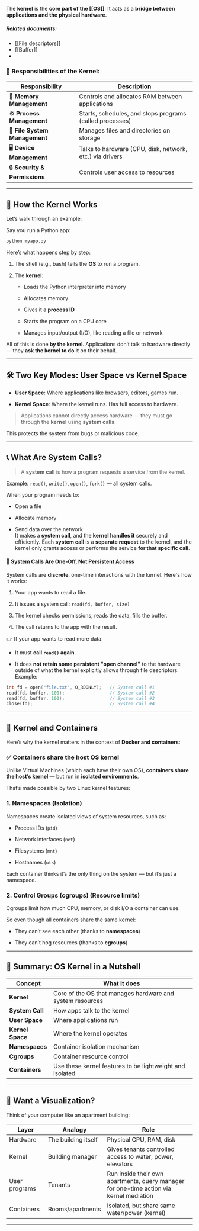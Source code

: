 The **kernel** is the **core part of the [[OS]]**. It acts as a **bridge between applications and the physical hardware**.

##### Related documents:
- [[File descriptors]]
- [[Buffer]]
- 
### 🎯 Responsibilities of the Kernel:

|Responsibility|Description|
|---|---|
|🧠 **Memory Management**|Controls and allocates RAM between applications|
|⚙️ **Process Management**|Starts, schedules, and stops programs (called processes)|
|💾 **File System Management**|Manages files and directories on storage|
|🖥️ **Device Management**|Talks to hardware (CPU, disk, network, etc.) via drivers|
|🔒 **Security & Permissions**|Controls user access to resources|

---
## 🧩 **How the Kernel Works**

Let’s walk through an example:

Say you run a Python app:

```bash
python myapp.py
```

Here’s what happens step by step:

1. The shell (e.g., bash) tells the **OS** to run a program.
    
2. The **kernel**:
    
    - Loads the Python interpreter into memory
        
    - Allocates memory
        
    - Gives it a **process ID**
        
    - Starts the program on a CPU core
        
    - Manages input/output (I/O), like reading a file or network
        

All of this is done **by the kernel**. Applications don’t talk to hardware directly — they **ask the kernel to do it** on their behalf.

---
## 🛠️ Two Key Modes: User Space vs Kernel Space

- **User Space**: Where applications like browsers, editors, games run.
    
- **Kernel Space**: Where the kernel runs. Has full access to hardware.
    

> Applications cannot directly access hardware — they must go through the **kernel** using **system calls**.

This protects the system from bugs or malicious code.

---

## 📞 What Are System Calls?

> A **system call** is how a program requests a service from the kernel.

Example: `read()`, `write()`, `open()`, `fork()` — all system calls.

When your program needs to:

- Open a file
    
- Allocate memory
    
- Send data over the network  
    It makes a **system call**, and the **kernel handles it** securely and efficiently.
    Each **system call** is a **separate request** to the kernel, and the kernel only grants access or performs the service **for that specific call**.

#### 🔁 System Calls Are One-Off, Not Persistent Access

System calls are **discrete**, one-time interactions with the kernel. Here's how it works:

1. Your app wants to read a file.
    
2. It issues a system call: `read(fd, buffer, size)`
    
3. The kernel checks permissions, reads the data, fills the buffer.
    
4. The call returns to the app with the result.
    

👉 If your app wants to read more data:

- It must **call `read()` again**.
    
- It does **not retain some persistent "open channel"** to the hardware outside of what the kernel explicitly allows through file descriptors. Example:
```cpp
int fd = open("file.txt", O_RDONLY);   // System call #1
read(fd, buffer, 100);                 // System call #2
read(fd, buffer, 100);                 // System call #3
close(fd);                             // System call #4
```

---

## 🧱 Kernel and Containers

Here’s why the kernel matters in the context of **Docker and containers**:

### ✅ Containers share the host OS kernel

Unlike Virtual Machines (which each have their own OS), **containers share the host’s kernel** — but run in **isolated environments**.

That’s made possible by two Linux kernel features:

### 1. **Namespaces** (Isolation)

Namespaces create isolated views of system resources, such as:

- Process IDs (`pid`)
    
- Network interfaces (`net`)
    
- Filesystems (`mnt`)
    
- Hostnames (`uts`)
    

Each container thinks it’s the only thing on the system — but it’s just a namespace.

### 2. **Control Groups (cgroups)** (Resource limits)

Cgroups limit how much CPU, memory, or disk I/O a container can use.

So even though all containers share the same kernel:

- They can’t see each other (thanks to **namespaces**)
    
- They can’t hog resources (thanks to **cgroups**)
    

---

## 🧠 Summary: OS Kernel in a Nutshell

|Concept|What it does|
|---|---|
|**Kernel**|Core of the OS that manages hardware and system resources|
|**System Call**|How apps talk to the kernel|
|**User Space**|Where applications run|
|**Kernel Space**|Where the kernel operates|
|**Namespaces**|Container isolation mechanism|
|**Cgroups**|Container resource control|
|**Containers**|Use these kernel features to be lightweight and isolated|

---

## 🧪 Want a Visualization?

Think of your computer like an apartment building:

| Layer         | Analogy             | Role                                                                                    |
| ------------- | ------------------- | --------------------------------------------------------------------------------------- |
| Hardware      | The building itself | Physical CPU, RAM, disk                                                                 |
| Kernel        | Building manager    | Gives tenants controlled access to water, power, elevators                              |
| User programs | Tenants             | Run inside their own apartments, query manager for one-time action via kernel mediation |
| Containers    | Rooms/apartments    | Isolated, but share same water/power (kernel)                                           |

---
